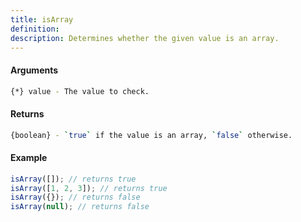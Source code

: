 ```yaml
---
title: isArray
definition: 
description: Determines whether the given value is an array.
---
```



#### Arguments


```bash
{*} value - The value to check.
```


#### Returns


```bash
{boolean} - `true` if the value is an array, `false` otherwise.
```


#### Example


```ts
isArray([]); // returns trueisArray([1, 2, 3]); // returns trueisArray({}); // returns falseisArray(null); // returns false
```